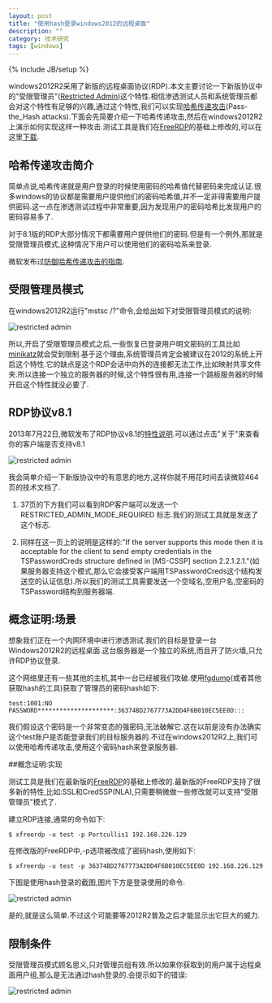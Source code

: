 ```yaml
---
layout: post
title: "使用hash登录windows2012的远程桌面"
description: ""
category: 技术研究
tags: [windows]
---
```

{% include JB/setup %}

windows2012R2采用了新版的远程桌面协议(RDP).本文主要讨论一下新版协议中的"受限管理员"([Restricted Admin](http://blogs.technet.com/b/kfalde/archive/2013/08/14/restricted-admin-mode-for-rdp-in-windows-8-1-2012-r2.aspx))这个特性.相信渗透测试人员和系统管理员都会对这个特性有足够的兴趣,通过这个特性,我们可以实现[哈希传递攻击](http://en.wikipedia.org/wiki/Pass_the_hash)(Pass-the_Hash attacks).下面会先简要介绍一下哈希传递攻击,然后在windows2012R2上演示如何实现这样一种攻击.测试工具是我们在[FreeRDP](http://www.freerdp.com/)的基础上修改的,可以在这里[下载](http://labs.portcullis.co.uk/tools/freerdp-pth/).

## 哈希传递攻击简介

简单点说,哈希传递就是用户登录的时候使用密码的哈希值代替密码来完成认证.很多windows的协议都是需要用户提供他们的密码哈希值,并不一定非得需要用户提供密码.这一点在渗透测试过程中非常重要,因为发现用户的密码哈希比发现用户的密码容易多了.

对于8.1版的RDP大部分情况下都需要用户提供他们的密码.但是有一个例外,那就是受限管理员模式,这种情况下用户可以使用他们的密码哈系来登录.

微软发布过[防御哈希传递攻击的指南](http://www.microsoft.com/en-gb/download/details.aspx?id=36036).

## 受限管理员模式

在windows2012R2运行"mstsc /?"命令,会给出如下对受限管理员模式的说明:

![restricted admin]({{site.img_url}}hash1.jpg)

所以,开启了受限管理员模式之后,一些恢复已登录用户明文密码的工具比如[minikatz](http://blog.gentilkiwi.com/mimikatz)就会受到限制.基于这个理由,系统管理员肯定会被建议在2012的系统上开启这个特性.它的缺点是这个RDP会话中向外的连接都无法工作,比如映射共享文件夹.所以连接一个独立的服务器的时候,这个特性很有用,连接一个跳板服务器的时候开启这个特性就没必要了.

## RDP协议v8.1

2013年7月22日,微软发布了RDP协议v8.1的[特性说明](http://msdn.microsoft.com/en-us/library/cc240445.aspx).可以通过点击"关于"来查看你的客户端是否支持v8.1

![restricted admin]({{site.img_url}}hash2.jpg)

我会简单介绍一下新版协议中的有意思的地方,这样你就不用花时间去读微软464页的技术文档了.

1. 37页的下方我们可以看到RDP客户端可以发送一个RESTRICTED_ADMIN_MODE_REQUIRED 标志.我们的测试工具就是发送了这个标志.

2. 同样在这一页上的说明是这样的:"If the server supports this mode then it is acceptable for the client to send empty credentials in the TSPasswordCreds structure defined in [MS-CSSP] section 2.2.1.2.1."(如果服务器支持这个模式,那么它会接受客户端用TSPasswordCreds这个结构发送空的认证信息).所以我们的测试工具需要发送一个空域名,空用户名,空密码的TSPassword结构到服务器端.


## 概念证明:场景

想象我们正在一个内网环境中进行渗透测试.我们的目标是登录一台Windows2012R2的远程桌面.这台服务器是一个独立的系统,而且开了防火墙,只允许RDP协议登录.

这个网络里还有一些其他的主机,其中一台已经被我们攻破.使用[fgdump](http://foofus.net/goons/fizzgig/fgdump/)(或者其他获取hash的工具)获取了管理员的密码hash如下:

	test:1001:NO PASSWORD*********************:36374BD2767773A2DD4F6B010EC5EE0D:::
	
我们假设这个密码是一个非常变态的强密码,无法破解它.这在以前是没有办法确实这个test账户是否能登录我们的目标服务器的.不过在windows2012R2上,我们可以使用哈希传递攻击,使用这个密码hash来登录服务器.

##概念证明:实现

测试工具是我们在最新版的[FreeRDP](https://github.com/FreeRDP/FreeRDP)的基础上修改的.最新版的FreeRDP支持了很多新的特性,比如:SSL和CredSSP(NLA),只需要稍微做一些修改就可以支持"受限管理员"模式了.

建立RDP连接,通常的命令如下:

	$ xfreerdp -u test -p Portcullis1 192.168.226.129

在修改版的FreeRDP中,-p选项被改成了密码hash,使用如下:

	$ xfreerdp -u test -p 36374BD2767773A2DD4F6B010EC5EE0D 192.168.226.129

下图是使用hash登录的截图,图片下方是登录使用的命令.

![restricted admin]({{site.img_url}}hash3.jpg)


是的,就是这么简单.不过这个可能要等2012R2普及之后才能显示出它巨大的威力.


## 限制条件

受限管理员模式顾名思义,只对管理员组有效.所以如果你获取到的用户属于远程桌面用户组,那么是无法通过hash登录的.会提示如下的错误:

![restricted admin]({{site.img_url}}hash4.jpg)

